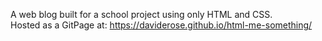 A web blog built for a school project using only HTML and CSS.  
Hosted as a GitPage at: https://daviderose.github.io/html-me-something/
